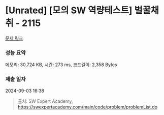 # [Unrated] [모의 SW 역량테스트] 벌꿀채취 - 2115 

[문제 링크](https://swexpertacademy.com/main/code/problem/problemDetail.do?contestProbId=AV5V4A46AdIDFAWu) 

### 성능 요약

메모리: 30,724 KB, 시간: 273 ms, 코드길이: 2,358 Bytes

### 제출 일자

2024-09-03 16:38



> 출처: SW Expert Academy, https://swexpertacademy.com/main/code/problem/problemList.do